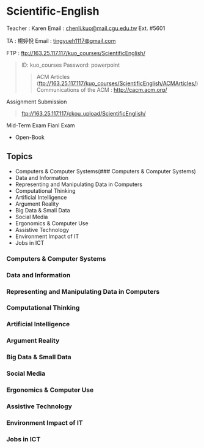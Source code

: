 # Scientific-English

Teacher : Karen
Email : chenli.kuo@mail.cgu.edu.tw
Ext. #5601

TA : 楊婷悅
Email : tingyueh1117@gmail.com

FTP : ftp://163.25.117.117/kuo_courses/ScientificEnglish/
> ID: kuo_courses
> Password: powerpoint
>> ACM Articles (ftp://163.25.117.117/kuo_courses/ScientificEnglish/ACMArticles/)
>> Communications of the ACM : http://cacm.acm.org/

Assignment Submission
> ftp://163.25.117.117/ckou_upload/ScientificEnglish/

Mid-Term Exam
Fianl Exam
* Open-Book

## Topics
+ Computers & Computer Systems(### Computers & Computer Systems)
+ Data and Information
+ Representing and Manipulating Data in Computers
+ Computational Thinking
+ Artificial Intelligence
+ Argument Reality
+ Big Data & Small Data
+ Social Media
+ Ergonomics & Computer Use
+ Assistive Technology
+ Environment Impact of IT
+ Jobs in ICT

### Computers & Computer Systems
### Data and Information
### Representing and Manipulating Data in Computers
### Computational Thinking
### Artificial Intelligence
### Argument Reality
### Big Data & Small Data
### Social Media
### Ergonomics & Computer Use
### Assistive Technology
### Environment Impact of IT
### Jobs in ICT